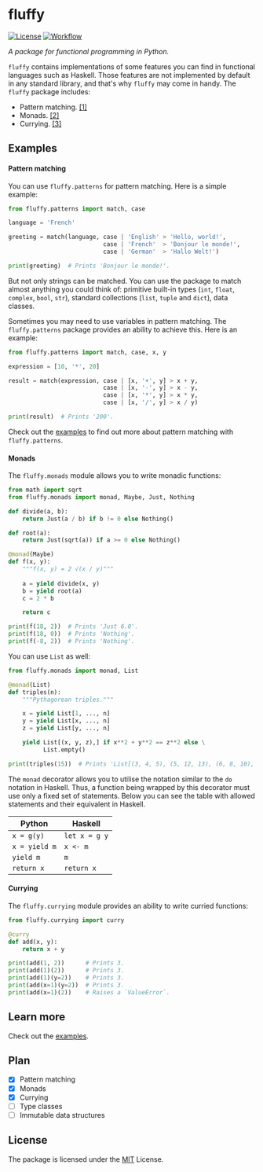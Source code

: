 # fluffy

[![License](https://img.shields.io/github/license/konstantin-ogulchansky/fluffy)](https://github.com/konstantin-ogulchansky/fluffy/blob/master/LICENSE)
[![Workflow](https://github.com/konstantin-ogulchansky/fluffy/workflows/build/badge.svg)](https://github.com/konstantin-ogulchansky/fluffy/actions?query=workflow%3A%22build%22)

_A package for functional programming in Python._

`fluffy` contains implementations of some features you can find in functional languages such as Haskell.
Those features are not implemented by default in any standard library, and that's why `fluffy` may come in handy.
The `fluffy` package includes:

  * Pattern matching. [[1]](https://github.com/konstantin-ogulchansky/fluffy#pattern-matching)
  * Monads. [[2]](https://github.com/konstantin-ogulchansky/fluffy#monads)
  * Currying. [[3]](https://github.com/konstantin-ogulchansky/fluffy#currying)

## Examples

#### Pattern matching
You can use `fluffy.patterns` for pattern matching.
Here is a simple example:

``` python
from fluffy.patterns import match, case

language = 'French'

greeting = match(language, case | 'English' > 'Hello, world!',
                           case | 'French'  > 'Bonjour le monde!',
                           case | 'German'  > 'Hallo Welt!')

print(greeting)  # Prints 'Bonjour le monde!'.
```

But not only strings can be matched.
You can use the package to match almost anything you could think of: 
primitive built-in types (`int`, `float`, `complex`, `bool`, `str`), 
standard collections (`list`, `tuple` and `dict`), data classes.

Sometimes you may need to use variables in pattern matching.
The `fluffy.patterns` package provides an ability to achieve this.
Here is an example:

``` python
from fluffy.patterns import match, case, x, y

expression = [10, '*', 20]

result = match(expression, case | [x, '+', y] > x + y,
                           case | [x, '-', y] > x - y,
                           case | [x, '*', y] > x * y,
                           case | [x, '/', y] > x / y)

print(result)  # Prints '200'.
```

Check out the [examples](https://github.com/konstantin-ogulchansky/fluffy/tree/master/examples/patterns.py) to find out 
more about pattern matching with `fluffy.patterns`.

#### Monads
The `fluffy.monads` module allows you to write monadic functions:

``` python
from math import sqrt
from fluffy.monads import monad, Maybe, Just, Nothing

def divide(a, b):
    return Just(a / b) if b != 0 else Nothing()

def root(a):
    return Just(sqrt(a)) if a >= 0 else Nothing()

@monad(Maybe)
def f(x, y):
    """f(x, y) = 2 √(x / y)"""
    
    a = yield divide(x, y)
    b = yield root(a)
    c = 2 * b

    return c

print(f(18, 2))  # Prints 'Just 6.0'.
print(f(18, 0))  # Prints 'Nothing'.
print(f(-8, 2))  # Prints 'Nothing'.
```

You can use `List` as well:
``` python
from fluffy.monads import monad, List

@monad(List)
def triples(n):
    """Pythagorean triples."""

    x = yield List[1, ..., n]
    y = yield List[x, ..., n]
    z = yield List[y, ..., n]

    yield List[(x, y, z),] if x**2 + y**2 == z**2 else \
          List.empty()

print(triples(15))  # Prints 'List[(3, 4, 5), (5, 12, 13), (6, 8, 10), (9, 12, 15)]'.
```

The `monad` decorator allows you to utilise the notation similar to the `do` notation in Haskell.
Thus, a function being wrapped by this decorator must use only a fixed set of statements.
Below you can see the table with allowed statements and their equivalent in Haskell.

| Python        | Haskell       |
| ------------- | ------------- |
| `x = g(y)`    | `let x = g y` |
| `x = yield m` | `x <- m`      |
| `yield m`     | `m`           |
| `return x`    | `return x`    |

#### Currying
The `fluffy.currying` module provides an ability to write curried functions:
```python
from fluffy.currying import curry

@curry
def add(x, y):
    return x + y

print(add(1, 2))      # Prints 3.
print(add(1)(2))      # Prints 3.
print(add(1)(y=2))    # Prints 3.
print(add(x=1)(y=2))  # Prints 3.
print(add(x=1)(2))    # Raises a `ValueError`.
```

## Learn more
Check out the [examples](https://github.com/konstantin-ogulchansky/fluffy/tree/master/examples).

## Plan
- [x] Pattern matching
- [x] Monads
- [x] Currying
- [ ] Type classes
- [ ] Immutable data structures

## License
The package is licensed under the [MIT](https://github.com/konstantin-ogulchansky/fluffy/blob/master/LICENSE) License.
